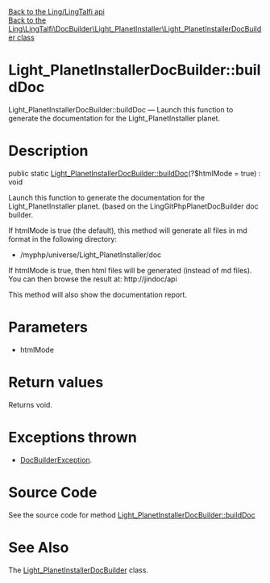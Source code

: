 [Back to the Ling/LingTalfi api](https://github.com/lingtalfi/LingTalfi/blob/master/doc/api/Ling/LingTalfi.md)<br>
[Back to the Ling\LingTalfi\DocBuilder\Light_PlanetInstaller\Light_PlanetInstallerDocBuilder class](https://github.com/lingtalfi/LingTalfi/blob/master/doc/api/Ling/LingTalfi/DocBuilder/Light_PlanetInstaller/Light_PlanetInstallerDocBuilder.md)


Light_PlanetInstallerDocBuilder::buildDoc
================



Light_PlanetInstallerDocBuilder::buildDoc — Launch this function to generate the documentation for the Light_PlanetInstaller planet.




Description
================


public static [Light_PlanetInstallerDocBuilder::buildDoc](https://github.com/lingtalfi/LingTalfi/blob/master/doc/api/Ling/LingTalfi/DocBuilder/Light_PlanetInstaller/Light_PlanetInstallerDocBuilder/buildDoc.md)(?$htmlMode = true) : void




Launch this function to generate the documentation for the Light_PlanetInstaller planet.
(based on the LingGitPhpPlanetDocBuilder doc builder.

If htmlMode is true (the default),
this method will generate all files in md format in the following directory:

- /myphp/universe/Light_PlanetInstaller/doc



If htmlMode is true,
then html files will be generated (instead of md files).
You can then browse the result at: http://jindoc/api



This method will also show the documentation report.




Parameters
================


- htmlMode

    


Return values
================

Returns void.


Exceptions thrown
================

- [DocBuilderException](https://github.com/lingtalfi/DocTools/blob/master/doc/api/Ling/DocTools/Exception/DocBuilderException.md).&nbsp;







Source Code
===========
See the source code for method [Light_PlanetInstallerDocBuilder::buildDoc](https://github.com/lingtalfi/LingTalfi/blob/master/DocBuilder/Light_PlanetInstaller/Light_PlanetInstallerDocBuilder.php#L45-L233)


See Also
================

The [Light_PlanetInstallerDocBuilder](https://github.com/lingtalfi/LingTalfi/blob/master/doc/api/Ling/LingTalfi/DocBuilder/Light_PlanetInstaller/Light_PlanetInstallerDocBuilder.md) class.




